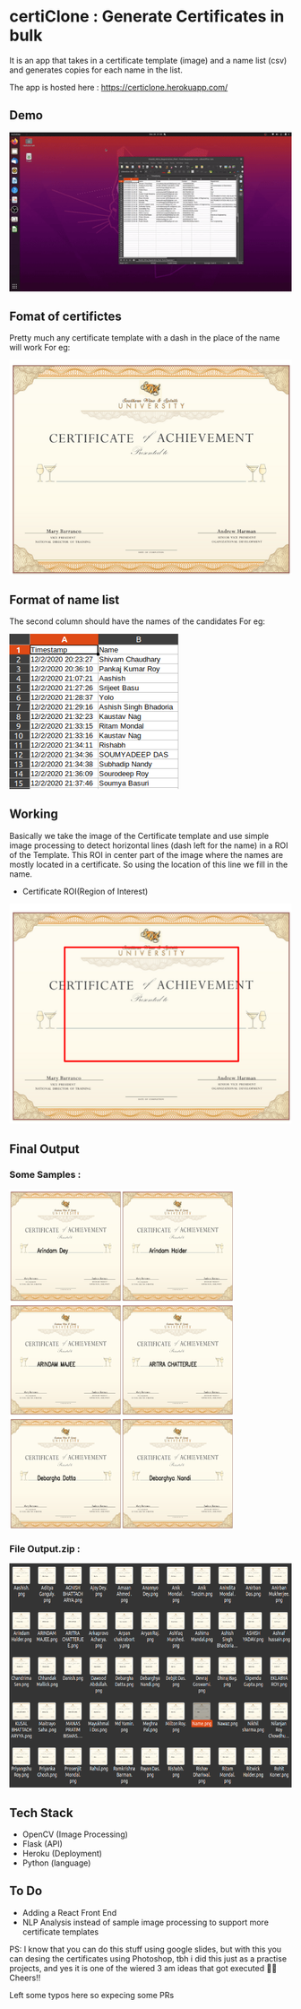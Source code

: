 # certiClone : Generate Certificates in bulk

It is an app that takes in a certificate template (image) and a name list (csv) and generates copies for each name in the list.

The app is hosted here : https://certiclone.herokuapp.com/

## Demo
![alt text](assets/ezgif.com-video-to-gif.gif)

## Fomat of certifictes
Pretty much any certificate template with a dash in the place of the name will work
For eg:

![alt text](assets/temp1.png)

## Format of name list
The second column should have the names of the candidates
For eg:

![alt text](assets/name_list.png)

## Working

Basically we take the image of the Certificate template and use simple image processing to detect horizontal lines (dash left for the name) in a ROI of the Template. This ROI in center part of the image where the names are mostly located in a certificate. So using the location of this line we fill in the name.

- Certificate ROI(Region of Interest)

![alt text](assets/temp1roi.png)

## Final Output
 ### Some Samples :
 <img src="assets/Arindam_Dey.png" width="200" height="200"><img src="assets/Arindam Halder.png" width="200" height="200"><img src="assets/ARINDAM MAJEE.png" width="200" height="200"><img src="assets/ARITRA CHATTERJEE.png" width="200" height="200"><img src="assets/Debargha Datta.png" width="200" height="200"><img src="assets/Debarghya Nandi.png" width="200" height="200">

 ### File Output.zip :
 <img src="assets/op.png" width="600" height="400">

## Tech Stack

- OpenCV (Image Processing)
- Flask (API)
- Heroku (Deployment)
- Python (language)

## To Do
- Adding a React Front End
- NLP Analysis instead of sample image processing to support more certificate templates

PS: I know that you can do this stuff using google slides, but with this you can desing the certificates using Photoshop, tbh i did this just as a practise projects, and yes it is one of the wiered 3 am ideas that got executed 🤣🤣 Cheers!!

Left some typos here so expecing some PRs
